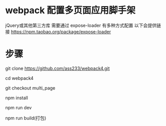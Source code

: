 # webpack 配置多页面应用脚手架

 jQuery或其他第三方库 需要通过 expose-loader 有多种方式配置  以下会提供链接
 https://npm.taobao.org/package/expose-loader


 # 步骤
git clone https://github.com/ass233/webpack4.git

cd webpack4

git checkout multi_page

npm install

npm run dev

npm run build(打包)

